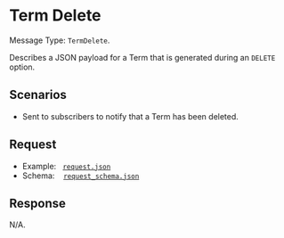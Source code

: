 # Term Delete

Message Type: `TermDelete`.

Describes a JSON payload for a Term that is generated during an `DELETE` option.

## Scenarios

- Sent to subscribers to notify that a Term has been deleted.

## Request

- Example:&nbsp;&nbsp;&nbsp;[`request.json`](request.json)
- Schema:&nbsp;&nbsp;&nbsp;&nbsp;[`request_schema.json`](request_schema.json)

## Response

N/A.
